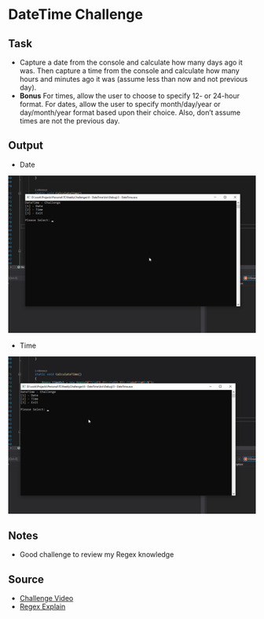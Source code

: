 # DateTime Challenge

## Task
- Capture a date from the console and calculate how many days ago it was. Then capture a time from the console and calculate how many hours and minutes ago it was (assume less than now and not previous day). 
- **Bonus** For times, allow the user to choose to specify 12- or 24-hour format. For dates, allow the user to specify month/day/year or day/month/year format based upon their choice. Also, don’t assume times are not the previous day.

## Output

- Date 

![Date Output](./output1.gif)

- Time

![Time Output](./output2.gif)

## Notes

- Good challenge to review my Regex knowledge

## Source

- <a href="https://www.youtube.com/watch?v=vMHh35slMeE&list=PLLWMQd6PeGY1VcJGocm1wwtFCZUrh2sc9&index=6" target="_blank">Challenge Video</a>
- <a href="http://rick.measham.id.au/paste/explain.pl?regex=%5E%28%5Cd%7B1%2C2%7D%29-%28%5Cd%7B1%2C2%7D%29-%28%5Cd%7B1%2C4%7D%29%24" target="_blank">Regex Explain</a>
